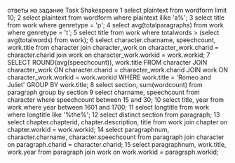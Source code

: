 ответы на задание Task Shakespeare
1
select plaintext from wordform limit 10;
2
select plaintext from wordform where plaintext ilike 'a%';
3
select title from work where genretype = 'p';
4
select avg(totalparagraphs) from work where genretype = 't';
5
select title from work where totalwords > (select avg(totalwords) from work);
6
select character.charname, speechcount, work.title from character join character_work on character_work.charid = character.charid join work on character_work.workid = work.workid;
7
SELECT ROUND(avg(speechcount)), work.title FROM character JOIN character_work ON character.charid = character_work.charid JOIN work ON character_work.workid = work.workid WHERE work.title = 'Romeo and Juliet' GROUP BY work.title; 
8
select section, sum(wordcount) from paragraph group by section
9
select charname, speechcount from character where speechcount between 15 and 30;
10
select title, year from work where year between 1601 and 1700;
11
select longtitle from work where longtitle like '%the%';
12
select distinct section from paragraph;
13
select chapter.chapterid,  chapter.description, title from work join chapter on chapter.workid = work.workid;
14
select paragraphnum, character.charname, character.speechcount from paragraph join character on paragraph.charid = character.charid;
15
select paragraphnum, work.title, work.year from paragraph join work on work.workid = paragraph.workid;


